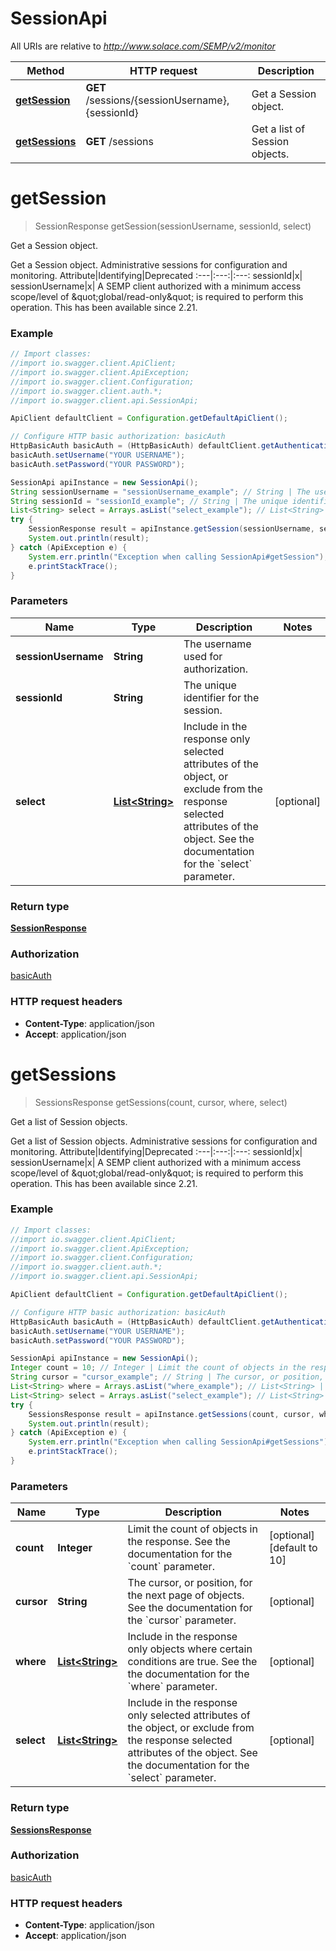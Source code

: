 # SessionApi

All URIs are relative to *http://www.solace.com/SEMP/v2/monitor*

Method | HTTP request | Description
------------- | ------------- | -------------
[**getSession**](SessionApi.md#getSession) | **GET** /sessions/{sessionUsername},{sessionId} | Get a Session object.
[**getSessions**](SessionApi.md#getSessions) | **GET** /sessions | Get a list of Session objects.


<a name="getSession"></a>
# **getSession**
> SessionResponse getSession(sessionUsername, sessionId, select)

Get a Session object.

Get a Session object.  Administrative sessions for configuration and monitoring.   Attribute|Identifying|Deprecated :---|:---:|:---: sessionId|x| sessionUsername|x|    A SEMP client authorized with a minimum access scope/level of \&quot;global/read-only\&quot; is required to perform this operation.  This has been available since 2.21.

### Example
```java
// Import classes:
//import io.swagger.client.ApiClient;
//import io.swagger.client.ApiException;
//import io.swagger.client.Configuration;
//import io.swagger.client.auth.*;
//import io.swagger.client.api.SessionApi;

ApiClient defaultClient = Configuration.getDefaultApiClient();

// Configure HTTP basic authorization: basicAuth
HttpBasicAuth basicAuth = (HttpBasicAuth) defaultClient.getAuthentication("basicAuth");
basicAuth.setUsername("YOUR USERNAME");
basicAuth.setPassword("YOUR PASSWORD");

SessionApi apiInstance = new SessionApi();
String sessionUsername = "sessionUsername_example"; // String | The username used for authorization.
String sessionId = "sessionId_example"; // String | The unique identifier for the session.
List<String> select = Arrays.asList("select_example"); // List<String> | Include in the response only selected attributes of the object, or exclude from the response selected attributes of the object. See the documentation for the `select` parameter.
try {
    SessionResponse result = apiInstance.getSession(sessionUsername, sessionId, select);
    System.out.println(result);
} catch (ApiException e) {
    System.err.println("Exception when calling SessionApi#getSession");
    e.printStackTrace();
}
```

### Parameters

Name | Type | Description  | Notes
------------- | ------------- | ------------- | -------------
 **sessionUsername** | **String**| The username used for authorization. |
 **sessionId** | **String**| The unique identifier for the session. |
 **select** | [**List&lt;String&gt;**](String.md)| Include in the response only selected attributes of the object, or exclude from the response selected attributes of the object. See the documentation for the &#x60;select&#x60; parameter. | [optional]

### Return type

[**SessionResponse**](SessionResponse.md)

### Authorization

[basicAuth](../README.md#basicAuth)

### HTTP request headers

 - **Content-Type**: application/json
 - **Accept**: application/json

<a name="getSessions"></a>
# **getSessions**
> SessionsResponse getSessions(count, cursor, where, select)

Get a list of Session objects.

Get a list of Session objects.  Administrative sessions for configuration and monitoring.   Attribute|Identifying|Deprecated :---|:---:|:---: sessionId|x| sessionUsername|x|    A SEMP client authorized with a minimum access scope/level of \&quot;global/read-only\&quot; is required to perform this operation.  This has been available since 2.21.

### Example
```java
// Import classes:
//import io.swagger.client.ApiClient;
//import io.swagger.client.ApiException;
//import io.swagger.client.Configuration;
//import io.swagger.client.auth.*;
//import io.swagger.client.api.SessionApi;

ApiClient defaultClient = Configuration.getDefaultApiClient();

// Configure HTTP basic authorization: basicAuth
HttpBasicAuth basicAuth = (HttpBasicAuth) defaultClient.getAuthentication("basicAuth");
basicAuth.setUsername("YOUR USERNAME");
basicAuth.setPassword("YOUR PASSWORD");

SessionApi apiInstance = new SessionApi();
Integer count = 10; // Integer | Limit the count of objects in the response. See the documentation for the `count` parameter.
String cursor = "cursor_example"; // String | The cursor, or position, for the next page of objects. See the documentation for the `cursor` parameter.
List<String> where = Arrays.asList("where_example"); // List<String> | Include in the response only objects where certain conditions are true. See the the documentation for the `where` parameter.
List<String> select = Arrays.asList("select_example"); // List<String> | Include in the response only selected attributes of the object, or exclude from the response selected attributes of the object. See the documentation for the `select` parameter.
try {
    SessionsResponse result = apiInstance.getSessions(count, cursor, where, select);
    System.out.println(result);
} catch (ApiException e) {
    System.err.println("Exception when calling SessionApi#getSessions");
    e.printStackTrace();
}
```

### Parameters

Name | Type | Description  | Notes
------------- | ------------- | ------------- | -------------
 **count** | **Integer**| Limit the count of objects in the response. See the documentation for the &#x60;count&#x60; parameter. | [optional] [default to 10]
 **cursor** | **String**| The cursor, or position, for the next page of objects. See the documentation for the &#x60;cursor&#x60; parameter. | [optional]
 **where** | [**List&lt;String&gt;**](String.md)| Include in the response only objects where certain conditions are true. See the the documentation for the &#x60;where&#x60; parameter. | [optional]
 **select** | [**List&lt;String&gt;**](String.md)| Include in the response only selected attributes of the object, or exclude from the response selected attributes of the object. See the documentation for the &#x60;select&#x60; parameter. | [optional]

### Return type

[**SessionsResponse**](SessionsResponse.md)

### Authorization

[basicAuth](../README.md#basicAuth)

### HTTP request headers

 - **Content-Type**: application/json
 - **Accept**: application/json


